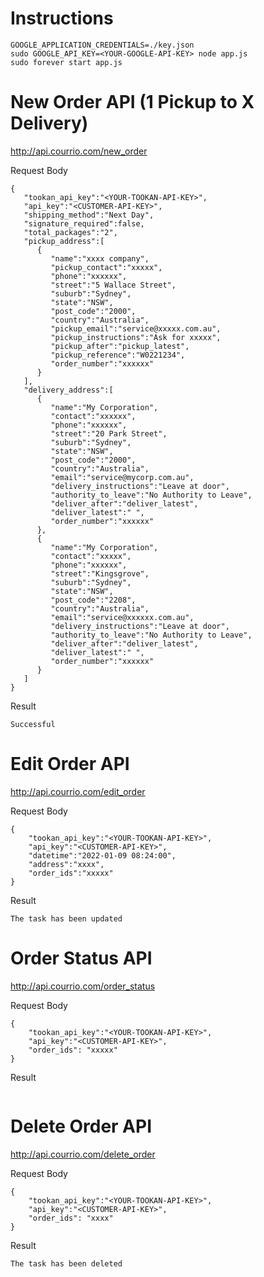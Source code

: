 
# Instructions

```
GOOGLE_APPLICATION_CREDENTIALS=./key.json
sudo GOOGLE_API_KEY=<YOUR-GOOGLE-API-KEY> node app.js
sudo forever start app.js
```

# New Order API (1 Pickup to X Delivery)
http://api.courrio.com/new_order

Request Body
```
{
   "tookan_api_key":"<YOUR-TOOKAN-API-KEY>",
   "api_key":"<CUSTOMER-API-KEY>",
   "shipping_method":"Next Day",
   "signature_required":false,
   "total_packages":"2",
   "pickup_address":[
      {
         "name":"xxxx company",
         "pickup_contact":"xxxxx",
         "phone":"xxxxxx",
         "street":"5 Wallace Street",
         "suburb":"Sydney",
         "state":"NSW",
         "post_code":"2000",
         "country":"Australia",
         "pickup_email":"service@xxxxx.com.au",
         "pickup_instructions":"Ask for xxxxx",
         "pickup_after":"pickup_latest",
         "pickup_reference":"W0221234",
         "order_number":"xxxxxx"
      }
   ],
   "delivery_address":[
      {
         "name":"My Corporation",
         "contact":"xxxxxx",
         "phone":"xxxxxx",
         "street":"20 Park Street",
         "suburb":"Sydney",
         "state":"NSW",
         "post_code":"2000",
         "country":"Australia",
         "email":"service@mycorp.com.au",
         "delivery_instructions":"Leave at door",
         "authority_to_leave":"No Authority to Leave",
         "deliver_after":"deliver_latest",
         "deliver_latest":" ",
         "order_number":"xxxxxx"
      },
      {
         "name":"My Corporation",
         "contact":"xxxxx",
         "phone":"xxxxxx",
         "street":"Kingsgrove",
         "suburb":"Sydney",
         "state":"NSW",
         "post_code":"2208",
         "country":"Australia",
         "email":"service@xxxxxx.com.au",
         "delivery_instructions":"Leave at door",
         "authority_to_leave":"No Authority to Leave",
         "deliver_after":"deliver_latest",
         "deliver_latest":" ",
         "order_number":"xxxxxx"
      }
   ]
}
```
Result
```
Successful
```
# Edit Order API
http://api.courrio.com/edit_order

Request Body
```
{
    "tookan_api_key":"<YOUR-TOOKAN-API-KEY>",
    "api_key":"<CUSTOMER-API-KEY>",
    "datetime":"2022-01-09 08:24:00",
    "address":"xxxx",
    "order_ids":"xxxxx"
}
```

Result
```
The task has been updated
```

# Order Status API
http://api.courrio.com/order_status

Request Body
```
{
    "tookan_api_key":"<YOUR-TOOKAN-API-KEY>",
    "api_key":"<CUSTOMER-API-KEY>",
    "order_ids": "xxxxx"
}
```

Result
```

```

# Delete Order API
http://api.courrio.com/delete_order

Request Body
```
{
    "tookan_api_key":"<YOUR-TOOKAN-API-KEY>",
    "api_key":"<CUSTOMER-API-KEY>",
    "order_ids": "xxxx"
}
```

Result
```
The task has been deleted
```